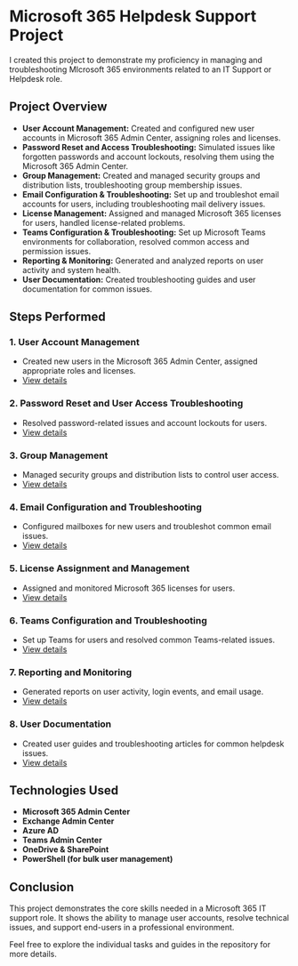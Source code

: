 # Microsoft 365 Helpdesk Support Project

I created this project to demonstrate my proficiency in managing and troubleshooting MIcrosoft 365 environments related to an IT Support or Helpdesk role.

## Project Overview

- **User Account Management:** Created and configured new user accounts in Microsoft 365 Admin Center, assigning roles and licenses.
- **Password Reset and Access Troubleshooting:** Simulated issues like forgotten passwords and account lockouts, resolving them using the Microsoft 365 Admin Center.
- **Group Management:** Created and managed security groups and distribution lists, troubleshooting group membership issues.
- **Email Configuration & Troubleshooting:** Set up and troubleshot email accounts for users, including troubleshooting mail delivery issues.
- **License Management:** Assigned and managed Microsoft 365 licenses for users, handled license-related problems.
- **Teams Configuration & Troubleshooting:** Set up Microsoft Teams environments for collaboration, resolved common access and permission issues.
- **Reporting & Monitoring:** Generated and analyzed reports on user activity and system health.
- **User Documentation:** Created troubleshooting guides and user documentation for common issues.


## Steps Performed

### 1. User Account Management
- Created new users in the Microsoft 365 Admin Center, assigned appropriate roles and licenses.
- [View details](user-account-management/task_1_create_user_accounts.md)

### 2. Password Reset and User Access Troubleshooting
- Resolved password-related issues and account lockouts for users.
- [View details](password-reset-troubleshooting/task_2_password_reset_steps.md)

### 3. Group Management
- Managed security groups and distribution lists to control user access.
- [View details](group-management/task_3_group_management.md)

### 4. Email Configuration and Troubleshooting
- Configured mailboxes for new users and troubleshot common email issues.
- [View details](email-troubleshooting/task_4_email_configuration.md)

### 5. License Assignment and Management
- Assigned and monitored Microsoft 365 licenses for users.
- [View details](license-management/task_5_license_assignment.md)

### 6. Teams Configuration and Troubleshooting
- Set up Teams for users and resolved common Teams-related issues.
- [View details](teams-configuration/task_6_teams_setup.md)

### 7. Reporting and Monitoring
- Generated reports on user activity, login events, and email usage.
- [View details](reporting-monitoring/task_7_activity_report.md)

### 8. User Documentation
- Created user guides and troubleshooting articles for common helpdesk issues.
- [View details](documentation/user-guide-password-reset.md)

## Technologies Used

- **Microsoft 365 Admin Center**
- **Exchange Admin Center**
- **Azure AD**
- **Teams Admin Center**
- **OneDrive & SharePoint**
- **PowerShell (for bulk user management)**

## Conclusion

This project demonstrates the core skills needed in a Microsoft 365 IT support role. It shows the ability to manage user accounts, resolve technical issues, and support end-users in a professional environment.

Feel free to explore the individual tasks and guides in the repository for more details.
